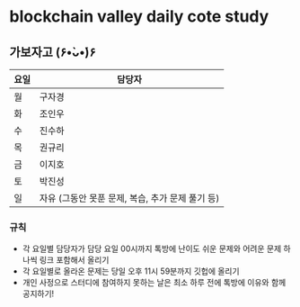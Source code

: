 # blockchain valley daily cote study
## 가보자고 (۶•̀ᴗ•́)۶ 

| 요일 | 담당자 |
| --- | --- |
| 월 | 구자경 |
| 화 | 조인우 |
| 수 | 진수하 |
| 목 | 권규리 |
| 금 | 이지호 |
| 토 | 박진성 |
| 일 | 자유 (그동안 못푼 문제, 복습, 추가 문제 풀기 등) |

### 규칙

- 각 요일별 담당자가 담당 요일 00시까지 톡방에 난이도 쉬운 문제와 어려운 문제 하나씩 링크 포함해서 올리기
- 각 요일별로 올라온 문제는 당일 오후 11시 59분까지 깃헙에 올리기
- 개인 사정으로 스터디에 참여하지 못하는 날은 최소 하루 전에 톡방에 이유와 함께 공지하기!
